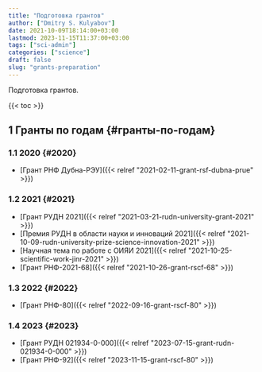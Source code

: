 ```yaml
---
title: "Подготовка грантов"
author: ["Dmitry S. Kulyabov"]
date: 2021-10-09T18:14:00+03:00
lastmod: 2023-11-15T11:37:00+03:00
tags: ["sci-admin"]
categories: ["science"]
draft: false
slug: "grants-preparation"
---
```


Подготовка грантов.

<!--more-->

{{< toc >}}


## <span class="section-num">1</span> Гранты по годам {#гранты-по-годам}


### <span class="section-num">1.1</span> 2020 {#2020}

-   [Грант РНФ Дубна-РЭУ]({{< relref "2021-02-11-grant-rsf-dubna-prue" >}})


### <span class="section-num">1.2</span> 2021 {#2021}

-   [Грант РУДН 2021]({{< relref "2021-03-21-rudn-university-grant-2021" >}})
-   [Премия РУДН в области науки и инноваций 2021]({{< relref "2021-10-09-rudn-university-prize-science-innovation-2021" >}})
-   [Научная тема по работе с ОИЯИ 2021]({{< relref "2021-10-25-scientific-work-jinr-2021" >}})
-   [Грант РНФ-2021-68]({{< relref "2021-10-26-grant-rscf-68" >}})


### <span class="section-num">1.3</span> 2022 {#2022}

-   [Грант РНФ-80]({{< relref "2022-09-16-grant-rscf-80" >}})


### <span class="section-num">1.4</span> 2023 {#2023}

-   [Грант РУДН 021934-0-000]({{< relref "2023-07-15-grant-rudn-021934-0-000" >}})
-   [Грант РНФ-92]({{< relref "2023-11-15-grant-rscf-80" >}})
